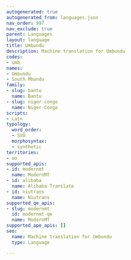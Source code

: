 ```yaml
---
autogenerated: true
autogenerated_from: languages.json
nav_order: 997
nav_exclude: true
parent: Languages
layout: language
title: Umbundu
description: Machine translation for Umbundu
codes:
- umb
names:
- Umbundu
- South Mbundu
family:
- slug: bantu
  name: Bantu
- slug: niger-congo
  name: Niger-Congo
scripts:
- Latn
typology:
  word_order:
  - SVO
  morphosyntax:
  - synthetic
territories:
- ao
supported_apis:
- id: modernmt
  name: ModernMT
- id: alibaba
  name: Alibaba Translate
- id: niutrans
  name: Niutrans
supported_qe_apis:
- slug: modernmt
  id: modernmt-qe
  name: ModernMT
supported_ape_apis: []
seo:
  name: Machine translation for Umbundu
  type: Language

---
```


